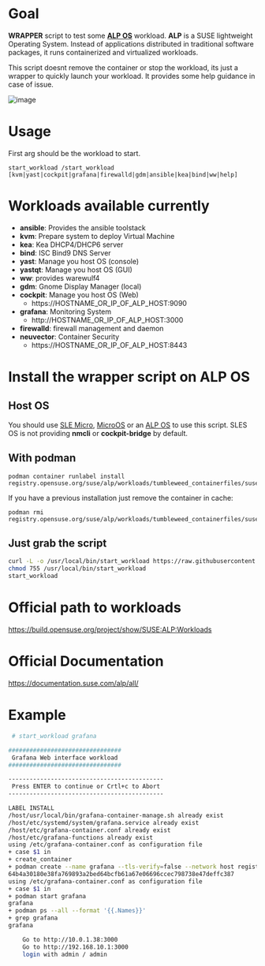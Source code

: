 
# Goal

**WRAPPER** script to test some **[ALP OS](https://github.com/aginies/alp-os#official-documentation)** workload.
**ALP** is a SUSE lightweight Operating System. Instead of applications 
distributed in traditional software packages, it runs 
containerized and virtualized workloads.

This script doesnt remove the container or stop the workload, its just
a wrapper to quickly launch your workload. It provides some help guidance
in case of issue.

![image](https://github.com/aginies/alp-os/blob/53b0e807fa649cba70abb81b3ca85cd60d8f97ef/alp_OS_SUSE.gif)

# Usage

First arg should be the workload to start.

`start_workload /start_workload [kvm|yast|cockpit|grafana|firewalld|gdm|ansible|kea|bind|ww|help]`

# Workloads available currently

* **ansible**: Provides the ansible toolstack
* **kvm**: Prepare system to deploy Virtual Machine
* **kea**: Kea DHCP4/DHCP6 server
* **bind**: ISC Bind9 DNS Server
* **yast**: Manage you host OS (console)
* **yastqt**: Manage you host OS (GUI)
* **ww**: provides warewulf4
* **gdm**: Gnome Display Manager (local)
* **cockpit**: Manage you host OS (Web)
   * https://HOSTNAME_OR_IP_OF_ALP_HOST:9090
* **grafana**: Monitoring System
   * http://HOSTNAME_OR_IP_OF_ALP_HOST:3000
* **firewalld**: firewall management and daemon
* **neuvector**: Container Security
   * https://HOSTNAME_OR_IP_OF_ALP_HOST:8443

# Install the wrapper script on ALP OS 

## Host OS

You should use [SLE Micro](https://www.suse.com/products/micro/), [MicroOS](https://microos.opensuse.org/) or an [ALP OS](https://download.opensuse.org/repositories/SUSE:/ALP:/PUBLISH/images/) to use this script.
SLES OS is not providing **nmcli** or **cockpit-bridge** by default.

## With podman
```
podman container runlabel install registry.opensuse.org/suse/alp/workloads/tumbleweed_containerfiles/suse/alp/workloads/demo:latest
```

If you have a previous installation just remove the container in cache:
```
podman rmi registry.opensuse.org/suse/alp/workloads/tumbleweed_containerfiles/suse/alp/workloads/demo:latest
```

## Just grab the script

```bash
curl -L -o /usr/local/bin/start_workload https://raw.githubusercontent.com/aginies/alp-os/main/start_workload
chmod 755 /usr/local/bin/start_workload
start_workload
```

# Official path to workloads

https://build.opensuse.org/project/show/SUSE:ALP:Workloads

# Official Documentation

https://documentation.suse.com/alp/all/

# Example

```bash
 # start_workload grafana

################################
 Grafana Web interface workload
################################

--------------------------------------------
 Press ENTER to continue or Crtl+c to Abort
--------------------------------------------

LABEL INSTALL
/host/usr/local/bin/grafana-container-manage.sh already exist
/host/etc/systemd/system/grafana.service already exist
/host/etc/grafana-container.conf already exist
/host/etc/grafana-functions already exist
using /etc/grafana-container.conf as configuration file
+ case $1 in
+ create_container
+ podman create --name grafana --tls-verify=false --network host registry.opensuse.org/suse/alp/workloads/tumbleweed_containerfiles/suse/alp/workloads/grafana:latest
64b4a30180e38fa769893a2bed64bcfb61a67e06696ccec798738e47deffc387
using /etc/grafana-container.conf as configuration file
+ case $1 in
+ podman start grafana
grafana
+ podman ps --all --format '{{.Names}}'
+ grep grafana
grafana

	Go to http://10.0.1.38:3000
	Go to http://192.168.10.1:3000
	login with admin / admin
```
